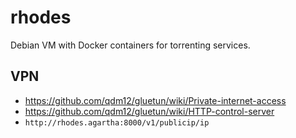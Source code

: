 # rhodes

Debian VM with Docker containers for torrenting services.

## VPN

- https://github.com/qdm12/gluetun/wiki/Private-internet-access
- https://github.com/qdm12/gluetun/wiki/HTTP-control-server
- `http://rhodes.agartha:8000/v1/publicip/ip`
